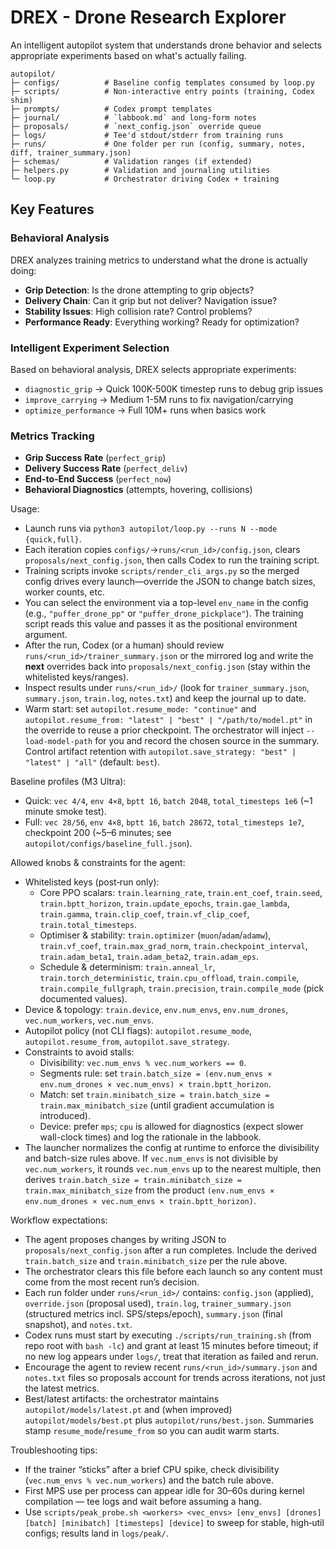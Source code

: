 # DREX - Drone Research Explorer

An intelligent autopilot system that understands drone behavior and selects appropriate experiments based on what's actually failing.

```
autopilot/
├─ configs/          # Baseline config templates consumed by loop.py
├─ scripts/          # Non-interactive entry points (training, Codex shim)
├─ prompts/          # Codex prompt templates
├─ journal/          # `labbook.md` and long-form notes
├─ proposals/        # `next_config.json` override queue
├─ logs/             # Tee'd stdout/stderr from training runs
├─ runs/             # One folder per run (config, summary, notes, diff, trainer_summary.json)
├─ schemas/          # Validation ranges (if extended)
├─ helpers.py        # Validation and journaling utilities
└─ loop.py           # Orchestrator driving Codex + training
```

## Key Features

### Behavioral Analysis
DREX analyzes training metrics to understand what the drone is actually doing:
- **Grip Detection**: Is the drone attempting to grip objects?
- **Delivery Chain**: Can it grip but not deliver? Navigation issue?
- **Stability Issues**: High collision rate? Control problems?
- **Performance Ready**: Everything working? Ready for optimization?

### Intelligent Experiment Selection
Based on behavioral analysis, DREX selects appropriate experiments:
- `diagnostic_grip` → Quick 100K-500K timestep runs to debug grip issues
- `improve_carrying` → Medium 1-5M runs to fix navigation/carrying
- `optimize_performance` → Full 10M+ runs when basics work

### Metrics Tracking
- **Grip Success Rate** (`perfect_grip`)
- **Delivery Success Rate** (`perfect_deliv`)
- **End-to-End Success** (`perfect_now`)
- **Behavioral Diagnostics** (attempts, hovering, collisions)

Usage:
- Launch runs via `python3 autopilot/loop.py --runs N --mode {quick,full}`.
- Each iteration copies `configs/`->`runs/<run_id>/config.json`, clears `proposals/next_config.json`, then calls Codex to run the training script.
- Training scripts invoke `scripts/render_cli_args.py` so the merged config drives every launch—override the JSON to change batch sizes, worker counts, etc.
 - You can select the environment via a top-level `env_name` in the config (e.g., `"puffer_drone_pp"` or `"puffer_drone_pickplace"`). The training script reads this value and passes it as the positional environment argument.
- After the run, Codex (or a human) should review `runs/<run_id>/trainer_summary.json` or the mirrored log and write the **next** overrides back into `proposals/next_config.json` (stay within the whitelisted keys/ranges).
- Inspect results under `runs/<run_id>/` (look for `trainer_summary.json`, `summary.json`, `train.log`, `notes.txt`) and keep the journal up to date.
 - Warm start: set `autopilot.resume_mode: "continue"` and `autopilot.resume_from: "latest" | "best" | "/path/to/model.pt"` in the override to reuse a prior checkpoint. The orchestrator will inject `--load-model-path` for you and record the chosen source in the summary. Control artifact retention with `autopilot.save_strategy: "best" | "latest" | "all"` (default: `best`).

Baseline profiles (M3 Ultra):
- Quick: `vec 4/4`, `env 4×8`, `bptt 16`, `batch 2048`, `total_timesteps 1e6` (~1 minute smoke test).
- Full: `vec 28/56`, `env 4×8`, `bptt 16`, `batch 28672`, `total_timesteps 1e7`, checkpoint 200 (~5–6 minutes; see `autopilot/configs/baseline_full.json`).

Allowed knobs & constraints for the agent:
- Whitelisted keys (post‑run only):
  - Core PPO scalars: `train.learning_rate`, `train.ent_coef`, `train.seed`, `train.bptt_horizon`, `train.update_epochs`, `train.gae_lambda`, `train.gamma`, `train.clip_coef`, `train.vf_clip_coef`, `train.total_timesteps`.
  - Optimiser & stability: `train.optimizer` (`muon`/`adam`/`adamw`), `train.vf_coef`, `train.max_grad_norm`, `train.checkpoint_interval`, `train.adam_beta1`, `train.adam_beta2`, `train.adam_eps`.
  - Schedule & determinism: `train.anneal_lr`, `train.torch_deterministic`, `train.cpu_offload`, `train.compile`, `train.compile_fullgraph`, `train.precision`, `train.compile_mode` (pick documented values).
- Device & topology: `train.device`, `env.num_envs`, `env.num_drones`, `vec.num_workers`, `vec.num_envs`.
 - Autopilot policy (not CLI flags): `autopilot.resume_mode`, `autopilot.resume_from`, `autopilot.save_strategy`.
- Constraints to avoid stalls:
  - Divisibility: `vec.num_envs % vec.num_workers == 0`.
  - Segments rule: set `train.batch_size = (env.num_envs × env.num_drones × vec.num_envs) × train.bptt_horizon`.
  - Match: set `train.minibatch_size = train.batch_size = train.max_minibatch_size` (until gradient accumulation is introduced).
  - Device: prefer `mps`; `cpu` is allowed for diagnostics (expect slower wall-clock times) and log the rationale in the labbook.
 - The launcher normalizes the config at runtime to enforce the divisibility and batch-size rules above. If `vec.num_envs` is not divisible by `vec.num_workers`, it rounds `vec.num_envs` up to the nearest multiple, then derives `train.batch_size = train.minibatch_size = train.max_minibatch_size` from the product `(env.num_envs × env.num_drones × vec.num_envs × train.bptt_horizon)`.

Workflow expectations:
- The agent proposes changes by writing JSON to `proposals/next_config.json` after a run completes. Include the derived `train.batch_size` and `train.minibatch_size` per the rule above.
- The orchestrator clears this file before each launch so any content must come from the most recent run’s decision.
- Each run folder under `runs/<run_id>/` contains: `config.json` (applied), `override.json` (proposal used), `train.log`, `trainer_summary.json` (structured metrics incl. SPS/steps/epoch), `summary.json` (final snapshot), and `notes.txt`.
- Codex runs must start by executing `./scripts/run_training.sh` (from repo root with `bash -lc`) and grant at least 15 minutes before timeout; if no new log appears under `logs/`, treat that iteration as failed and rerun.
- Encourage the agent to review recent `runs/<run_id>/summary.json` and `notes.txt` files so proposals account for trends across iterations, not just the latest metrics.
 - Best/latest artifacts: the orchestrator maintains `autopilot/models/latest.pt` and (when improved) `autopilot/models/best.pt` plus `autopilot/runs/best.json`. Summaries stamp `resume_mode`/`resume_from` so you can audit warm starts.

Troubleshooting tips:
- If the trainer “sticks” after a brief CPU spike, check divisibility (`vec.num_envs % vec.num_workers`) and the batch rule above.
- First MPS use per process can appear idle for 30–60s during kernel compilation — tee logs and wait before assuming a hang.
- Use `scripts/peak_probe.sh <workers> <vec_envs> [env_envs] [drones] [batch] [minibatch] [timesteps] [device]` to sweep for stable, high‑util configs; results land in `logs/peak/`.
